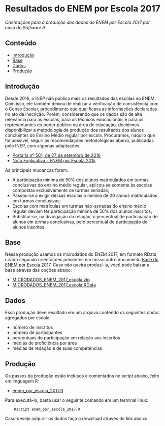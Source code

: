 Resultados do ENEM por Escola 2017
========

_Orientações para a produção dos dados do ENEM por Escola 2017 por meio do Software R_

## Conteúdo

- [Introdução](#introdução)
- [Base](#base)
- [Dados](#dados)
- [Produção](#produção)

## Introdução

Desde 2016, o INEP não publica mais os resultados das escolas no ENEM. Com isso, ele também deixou de realizar a verificação de consistência com o Censo Escolar, procedimento que qualificava as informações declaradas no ato da inscrição. Porém, considerando que os dados são de alta relevância para as escolas, para os técnicos educacionais e para os representantes do poder público na área de educação, decidimos disponibilizar a metodologia de produção dos resultados dos alunos concluintes do Ensino Médio regular por escola. Procuramos, naquilo que foi possível, seguir as recomendações metodológicas abaixo, publicadas pelo INEP, com algumas adaptações:

- <a href="http://download.inep.gov.br/educacao_basica/enem/legislacao/2016/portaria_n501_27092016_enem_por_escola_2015.pdf">Portaria nº 501, de 27 de setembro de 2016 </a>
- <a href="http://download.inep.gov.br/educacao_basica/enem/nota_tecnica/2015/nota_explicativa_enem2015_por_escola.pdf">Nota Explicativa - ENEM por Escola 2015</a>

As principais mudanças foram:

- A participação mínima de 50% dos alunos matriculados em turmas conclusivas do ensino médio regular, aplicou-se somente às escolas compostas exclusivamente de turmas seriadas;
- Passou-se a exigir dessas escolas o mínimo de 20 alunos matriculados em turmas conclusivas;
- Escolas com matrículas em turmas não-seriadas do ensino médio regular deviam ter participação mínima de 50% dos alunos inscritos;
- Substitui-se, na divulgação da relação, o percentual de participação de alunos em turmas conclusivas, pelo percentual de participação de alunos inscritos.

## Base

Nessa produção usamos os microdados do ENEM 2017, em formato RData, criado segundo orientações presentes em nosso outro documento <a href="https://github.com/professorvirtual/educadata/tree/master/bases/enem/2017">Base do ENEM por Escola 2017</a>. Caso não queira produzí-la, você pode baixar a base através das opções abaixo:
- <a href="https://educadata.com.br/download/microdados-do-enem-2017-enem-por-escola-base-em-csv/">MICRODADOS_ENEM_2017_escola.zip</a>
- <a href="https://educadata.com.br/download/microdados-do-enem-2017-enem-por-escola-base-em-rdata/">MICRODADOS_ENEM_2017_escola.RData</a>

## Dados

Essa produção deve resultado em um arquivo contendo os seguintes dados agregados por escola:
- número de inscritos
- número de participantes
- percentuais de participação em relação aos inscritos
- médias de proficiência por área
- médias de redação e de suas competências

## Produção

Os passos da produção estão inclusos e comentados no script abaixo, feito em linguagem R:
- <a href="https://github.com/professorvirtual/educadata/blob/master/dados/enem/2017/enem_por_escola_2017.R">enem_por_escola_2017.R</a>

Para executá-lo, basta usar o seguinte comando em um terminal linux:

        Rscript enem_por_escola_2017.R

Caso deseje adquirir os dados faça o download através do link abaixo:



